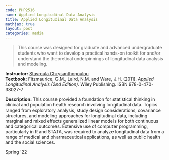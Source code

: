 ```yaml
---
code: PHP2516 
name: Applied Longitudinal Data Analysis 
title: Applied Longitudinal Data Analysis 
mathjax: true
layout: post
categories: media
---
```


> This course was designed for graduate and advanced undergraduate students who want to develop a practical hands-on toolkit for and/or understand the theoretical underpinnings of longitudinal data analysis and modeling.

**Instructor:** [Stavroula Chrysanthopoulou](https://vivo.brown.edu/display/schrysan) <br>
**Textbook:** Fitzmaurice, G.M., Laird, N.M. and Ware, J.H. (2011). *Applied Longitudinal Analysis (2nd Edition)*. Wiley Publishing. ISBN 978-0-470-38027-7

<!-- Fitzmaurice, G.M., Laird, N.M., Ware, J.H. Applied Longitudinal Analysis, 2nd Edition. Wiley Publishing, 2011. ISBN 978-0-470-38027-7 -->

**Description:** This course provided a foundation for statistical thinking in clinical and population health research involving longitudinal data. Topics ranged from exploratory analysis, study design considerations, covariance structures, and modeling approaches for longitudinal data, including marginal and mixed effects generalized linear models for both continuous and categorical outcomes. Extensive use of computer programming, particularly in R and STATA, was required to analyze longitudinal data from a range of medical and pharmaceutical applications, as well as public health and the social sciences. 

Spring '22

